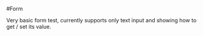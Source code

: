 #Form

Very basic form test, currently supports only text input and showing how to get / set its value.
